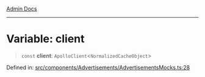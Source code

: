 [Admin Docs](/)

***

# Variable: client

> `const` **client**: `ApolloClient`\<`NormalizedCacheObject`\>

Defined in: [src/components/Advertisements/AdvertisementsMocks.ts:28](https://github.com/PalisadoesFoundation/talawa-admin/blob/main/src/components/Advertisements/AdvertisementsMocks.ts#L28)
